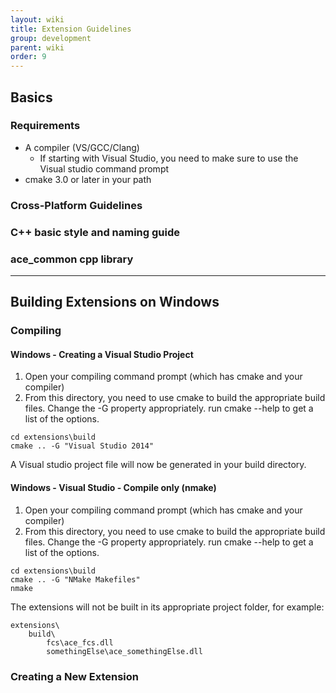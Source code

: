 ```yaml
---
layout: wiki
title: Extension Guidelines
group: development
parent: wiki
order: 9
---
```


## Basics

### Requirements

- A compiler (VS/GCC/Clang) 
    - If starting with Visual Studio, you need to make sure to use the Visual studio command prompt
- cmake 3.0 or later in your path

### Cross-Platform Guidelines

### C++ basic style and naming guide

### ace_common cpp library

---

## Building Extensions on Windows

### Compiling 

#### Windows - Creating a Visual Studio Project
1. Open your compiling command prompt (which has cmake and your compiler)
2. From this directory, you need to use cmake to build the appropriate build files. Change the -G property appropriately. run cmake --help to get a list of the options.

```
cd extensions\build
cmake .. -G "Visual Studio 2014"
```

A Visual studio project file will now be generated in your build directory.

#### Windows - Visual Studio - Compile only (nmake)
1. Open your compiling command prompt (which has cmake and your compiler)
2. From this directory, you need to use cmake to build the appropriate build files. Change the -G property appropriately. run cmake --help to get a list of the options.

```
cd extensions\build
cmake .. -G "NMake Makefiles"
nmake
```

The extensions will not be built in its appropriate project folder, for example:

```
extensions\
    build\
        fcs\ace_fcs.dll
        somethingElse\ace_somethingElse.dll
```

### Creating a New Extension
